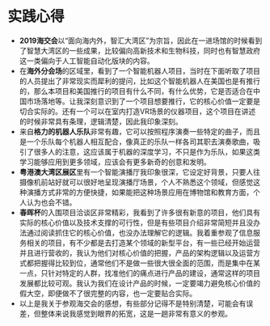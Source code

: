 # 实践心得
- **2019海交会**以“面向海内外，智汇大湾区”为宗旨，因此在一进场馆的时候看到了智慧大湾区的一些成果，比较偏向高新技术和生物科技，同时也有智慧政府这一类偏向于人工智能自动化版块的内容。
- 在**海外分会场**的区域里，看到了一个智能机器人项目，当时在下面听取了项目的人员提出了非常现实而犀利的提问，比如这个智能机器人在美国也是有推行的，那么本项目和美国推行的项目有什么不同，有什么优势，它是否适合在中国市场落地等。让我深刻意识到了一个项目想要推行，它的核心价值一定要是切合实际的。还有一个可以在室内打造VR场景的仪器项目，这个项目在讲述的时候非常具有条理，逻辑清楚，因此我印象深刻。
- 来自**格力的机器人乐队**非常有趣，它可以按照程序演奏一些特定的曲子，而且是一个乐队每个机器人相互配合，像真正的乐队一样各司其职去演奏歌曲，吸引了很多人的注意，这应该属于机器的深度学习，不只是作为乐队，如果这类学习能够应用到更多领域，应该会有更多新奇的创意和发明。
- **粤港澳大湾区展区**里有一个智能演播厅我印象很深，它设定好背景，只要人往摄像机前站好就可以很好地呈现演播厅场景，个人不熟悉这个领域，但感觉这种演播方式非常的方便快捷，如果能把这种场景应用在博物馆和教育方面，个人认为也会不错。
- **春晖杯**的入围项目洽谈区非常精彩，我看到了许多很有新意的项目，他们具有实际的核心价值以及技术支撑的可行性，但是有些项目介绍非常简短并且没办法通过阅读抓住它的核心价值，也没办法理解它的逻辑。我着重参观了信息服务相关的项目，有不少都是去打造某个领域的新型平台，有一些已经开始运营并且进行营收的，我认为他们对核心价值的把握，产品的架构逻辑以及运营方式都把握得比较到位，通常他们不是做一些很大很全面的范围，而是集中在某一点，只针对特定的人群，找准他们的痛点进行产品的建设，通常这样的项目发展都比较可观。我认为我们在设计产品的时候，一定要竭力避免核心价值的假大空，即便做不了很完整的内容，也一定要贴合实际。
- 以上是我关于参观海交会的感想，有些部分记得不是特别清楚，可能会有误差，但整体来说我感觉到眼界的拓宽，这是一趟非常有意义的参观。
